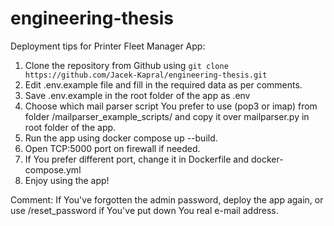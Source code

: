 # engineering-thesis

Deployment tips for Printer Fleet Manager App:

1. Clone the repository from Github using `git clone https://github.com/Jacek-Kapral/engineering-thesis.git`
2. Edit .env.example file and fill in the required data as per comments.
3. Save .env.example in the root folder of the app as .env
4. Choose which mail parser script You prefer to use (pop3 or imap) from folder /mailparser_example_scripts/ and copy it over mailparser.py in root folder of the app.
5. Run the app using docker compose up --build.
6. Open TCP:5000 port on firewall if needed.
7. If You prefer different port, change it in Dockerfile and docker-compose.yml
8. Enjoy using the app!


Comment:
If You've forgotten the admin password, deploy the app again,
or use /reset_password if You've put down You real e-mail address.